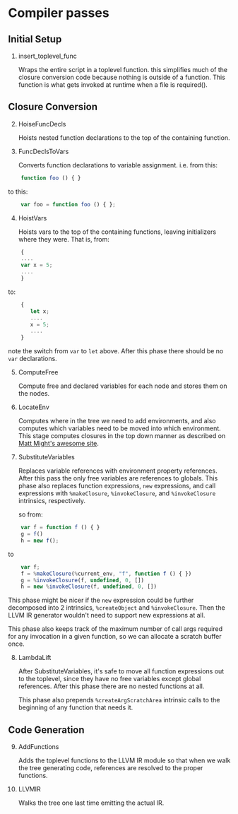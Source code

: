 Compiler passes
===============

Initial Setup
-------------

1. insert_toplevel_func

   Wraps the entire script in a toplevel function.  this simplifies
   much of the closure conversion code because nothing is outside of
   a function.  This function is what gets invoked at runtime when a file is required().

Closure Conversion
------------------

2. HoiseFuncDecls

   Hoists nested function declarations to the top of the containing function.

3. FuncDeclsToVars

   Converts function declarations to variable assignment.  i.e. from this:

```javascript
	function foo () { }
```
   to this:
```javascript
	var foo = function foo () { };
```

4. HoistVars

   Hoists vars to the top of the containing functions, leaving initializers where they were.  That is, from:

```javascript
	{
	....
	var x = 5;
	....
	}
```
   to:
```javascript
	{
	   let x;
	   ....
	   x = 5;
	   ....
	}
```
   note the switch from `var` to `let` above.  After this phase there should be no `var` declarations.


5. ComputeFree

   Compute free and declared variables for each node and stores them on the nodes.

6. LocateEnv

   Computes where in the tree we need to add environments, and also
   computes which variables need to be moved into which environment.
   This stage computes closures in the top down manner as described on
   [Matt Might's awesome site](http://matt.might.net/articles/closure-conversion/).

7. SubstituteVariables

   Replaces variable references with environment property references.  After this
   pass the only free variables are references to globals.  This phase also replaces
   function expressions, `new` expressions, and call expressions with `%makeClosure`,
   `%invokeClosure`, and `%invokeClosure` intrinsics, respectively.

   so from:
```javascript
	var f = function f () { }
	g = f()
	h = new f();
```
   to
```javascript
	var f;
	f = %makeClosure(%current_env, "f", function f () { })
	g = %invokeClosure(f, undefined, 0, [])
	h = new %invokeClosure(f, undefined, 0, [])
```

   This phase might be nicer if the `new` expression could be further decomposed into 2 intrinsics, `%createObject` and `%invokeClosure`.  Then
   the LLVM IR generator wouldn't need to support new expressions at all.

   This phase also keeps track of the maximum number of call args required for any invocation in a given function, so we can allocate a scratch buffer once.

8. LambdaLift

   After SubstituteVariables, it's safe to move all function expressions out to the toplevel, since they have no free variables except global references.
   After this phase there are no nested functions at all.

   This phase also prepends `%createArgScratchArea` intrinsic calls to the beginning of any function that needs it.


Code Generation
---------------

9. AddFunctions

   Adds the toplevel functions to the LLVM IR module so that when we
   walk the tree generating code, references are resolved to the proper
   functions.


10. LLVMIR

    Walks the tree one last time emitting the actual IR.
